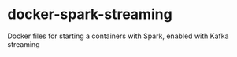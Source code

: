 # docker-spark-streaming

Docker files for starting a containers with Spark, enabled with Kafka streaming
